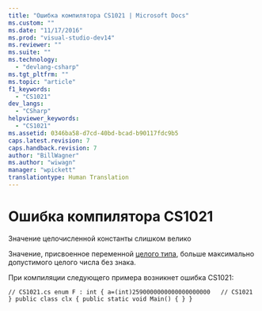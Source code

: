 ```yaml
---
title: "Ошибка компилятора CS1021 | Microsoft Docs"
ms.custom: ""
ms.date: "11/17/2016"
ms.prod: "visual-studio-dev14"
ms.reviewer: ""
ms.suite: ""
ms.technology: 
  - "devlang-csharp"
ms.tgt_pltfrm: ""
ms.topic: "article"
f1_keywords: 
  - "CS1021"
dev_langs: 
  - "CSharp"
helpviewer_keywords: 
  - "CS1021"
ms.assetid: 0346ba58-d7cd-40bd-bcad-b90117fdc9b5
caps.latest.revision: 7
caps.handback.revision: 7
author: "BillWagner"
ms.author: "wiwagn"
manager: "wpickett"
translationtype: Human Translation
---
```

# Ошибка компилятора CS1021
Значение целочисленной константы слишком велико  
  
 Значение, присвоенное переменной [целого типа](../../csharp/language-reference/keywords/integral-types-table.md), больше максимально допустимого целого числа без знака.  
  
 При компиляции следующего примера возникнет ошибка CS1021:  
  
```  
// CS1021.cs enum F : int { a=(int)2590000000000000000000   // CS1021 } public class clx { public static void Main() { } }  
```